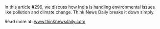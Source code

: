 In this article #299, we discuss how India is handling environmental issues like pollution and climate change. Think News Daily breaks it down simply.

Read more at: www.thinknewsdaily.com